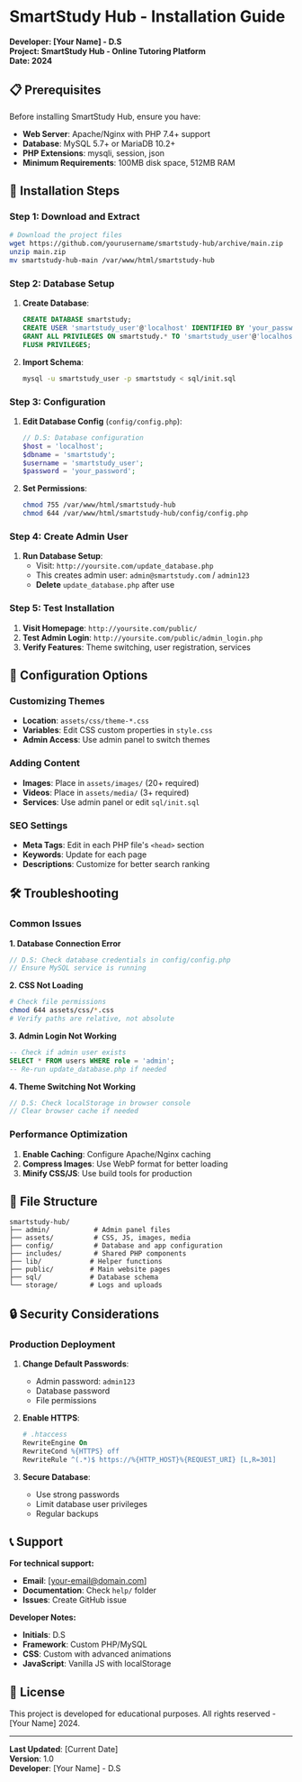 # SmartStudy Hub - Installation Guide

**Developer: [Your Name] - D.S**  
**Project: SmartStudy Hub - Online Tutoring Platform**  
**Date: 2024**

## 📋 Prerequisites

Before installing SmartStudy Hub, ensure you have:
- **Web Server**: Apache/Nginx with PHP 7.4+ support
- **Database**: MySQL 5.7+ or MariaDB 10.2+
- **PHP Extensions**: mysqli, session, json
- **Minimum Requirements**: 100MB disk space, 512MB RAM

## 🚀 Installation Steps

### Step 1: Download and Extract
```bash
# Download the project files
wget https://github.com/yourusername/smartstudy-hub/archive/main.zip
unzip main.zip
mv smartstudy-hub-main /var/www/html/smartstudy-hub
```

### Step 2: Database Setup
1. **Create Database**:
   ```sql
   CREATE DATABASE smartstudy;
   CREATE USER 'smartstudy_user'@'localhost' IDENTIFIED BY 'your_password';
   GRANT ALL PRIVILEGES ON smartstudy.* TO 'smartstudy_user'@'localhost';
   FLUSH PRIVILEGES;
   ```

2. **Import Schema**:
   ```bash
   mysql -u smartstudy_user -p smartstudy < sql/init.sql
   ```

### Step 3: Configuration
1. **Edit Database Config** (`config/config.php`):
   ```php
   // D.S: Database configuration
   $host = 'localhost';
   $dbname = 'smartstudy';
   $username = 'smartstudy_user';
   $password = 'your_password';
   ```

2. **Set Permissions**:
   ```bash
   chmod 755 /var/www/html/smartstudy-hub
   chmod 644 /var/www/html/smartstudy-hub/config/config.php
   ```

### Step 4: Create Admin User
1. **Run Database Setup**:
   - Visit: `http://yoursite.com/update_database.php`
   - This creates admin user: `admin@smartstudy.com` / `admin123`
   - **Delete** `update_database.php` after use

### Step 5: Test Installation
1. **Visit Homepage**: `http://yoursite.com/public/`
2. **Test Admin Login**: `http://yoursite.com/public/admin_login.php`
3. **Verify Features**: Theme switching, user registration, services

## 🔧 Configuration Options

### Customizing Themes
- **Location**: `assets/css/theme-*.css`
- **Variables**: Edit CSS custom properties in `style.css`
- **Admin Access**: Use admin panel to switch themes

### Adding Content
- **Images**: Place in `assets/images/` (20+ required)
- **Videos**: Place in `assets/media/` (3+ required)
- **Services**: Use admin panel or edit `sql/init.sql`

### SEO Settings
- **Meta Tags**: Edit in each PHP file's `<head>` section
- **Keywords**: Update for each page
- **Descriptions**: Customize for better search ranking

## 🛠️ Troubleshooting

### Common Issues

**1. Database Connection Error**
```php
// D.S: Check database credentials in config/config.php
// Ensure MySQL service is running
```

**2. CSS Not Loading**
```bash
# Check file permissions
chmod 644 assets/css/*.css
# Verify paths are relative, not absolute
```

**3. Admin Login Not Working**
```sql
-- Check if admin user exists
SELECT * FROM users WHERE role = 'admin';
-- Re-run update_database.php if needed
```

**4. Theme Switching Not Working**
```javascript
// D.S: Check localStorage in browser console
// Clear browser cache if needed
```

### Performance Optimization
1. **Enable Caching**: Configure Apache/Nginx caching
2. **Compress Images**: Use WebP format for better loading
3. **Minify CSS/JS**: Use build tools for production

## 📁 File Structure
```
smartstudy-hub/
├── admin/           # Admin panel files
├── assets/          # CSS, JS, images, media
├── config/          # Database and app configuration
├── includes/        # Shared PHP components
├── lib/            # Helper functions
├── public/         # Main website pages
├── sql/            # Database schema
└── storage/        # Logs and uploads
```

## 🔒 Security Considerations

### Production Deployment
1. **Change Default Passwords**:
   - Admin password: `admin123`
   - Database password
   - File permissions

2. **Enable HTTPS**:
   ```apache
   # .htaccess
   RewriteEngine On
   RewriteCond %{HTTPS} off
   RewriteRule ^(.*)$ https://%{HTTP_HOST}%{REQUEST_URI} [L,R=301]
   ```

3. **Secure Database**:
   - Use strong passwords
   - Limit database user privileges
   - Regular backups

## 📞 Support

**For technical support:**
- **Email**: [your-email@domain.com]
- **Documentation**: Check `help/` folder
- **Issues**: Create GitHub issue

**Developer Notes:**
- **Initials**: D.S
- **Framework**: Custom PHP/MySQL
- **CSS**: Custom with advanced animations
- **JavaScript**: Vanilla JS with localStorage

## 📝 License

This project is developed for educational purposes.
All rights reserved - [Your Name] 2024.

---

**Last Updated**: [Current Date]  
**Version**: 1.0  
**Developer**: [Your Name] - D.S 